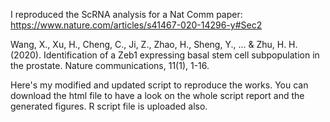I reproduced the ScRNA analysis for a Nat Comm paper: https://www.nature.com/articles/s41467-020-14296-y#Sec2


Wang, X., Xu, H., Cheng, C., Ji, Z., Zhao, H., Sheng, Y., ... & Zhu, H. H. (2020). Identification of a Zeb1 expressing basal stem cell subpopulation in the prostate. Nature communications, 11(1), 1-16.


Here's my modified and updated script to reproduce the works. You can download the html file to have a look on the whole script report and the generated figures. R script file is uploaded also.
